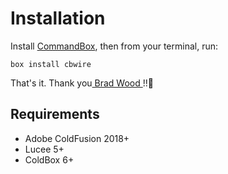 # Installation

Install [CommandBox](https://www.ortussolutions.com/products/commandbox), then from your terminal, run:

```text
box install cbwire
```

That's it. Thank you[ Brad Wood ](https://twitter.com/bdw429s?lang=en)!!🙂 

## Requirements

* Adobe ColdFusion 2018+
* Lucee 5+
* ColdBox 6+

